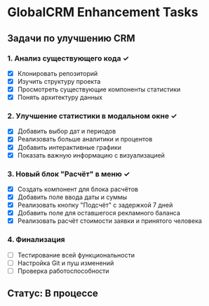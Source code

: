 # GlobalCRM Enhancement Tasks

## Задачи по улучшению CRM

### 1. Анализ существующего кода ✓
- [x] Клонировать репозиторий
- [x] Изучить структуру проекта
- [x] Просмотреть существующие компоненты статистики
- [x] Понять архитектуру данных

### 2. Улучшение статистики в модальном окне ✓
- [x] Добавить выбор дат и периодов
- [x] Реализовать больше аналитики и процентов
- [x] Добавить интерактивные графики
- [x] Показать важную информацию с визуализацией

### 3. Новый блок "Расчёт" в меню ✓
- [x] Создать компонент для блока расчётов
- [x] Добавить поле ввода даты и суммы
- [x] Реализовать кнопку "Подсчёт" с задержкой 7 дней
- [x] Добавить поле для оставшегося рекламного баланса
- [x] Реализовать расчёт стоимости заявки и принятого человека

### 4. Финализация
- [ ] Тестирование всей функциональности
- [ ] Настройка Git и пуш изменений
- [ ] Проверка работоспособности

## Статус: В процессе
